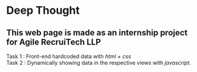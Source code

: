 #  Deep Thought

## This web page is made as an internship project for Agile RecruiTech LLP

Task 1 : Front-end hardcoded data with *html + css*  \
Task 2 : Dynamically showing data in the respective views with *javascript*.
